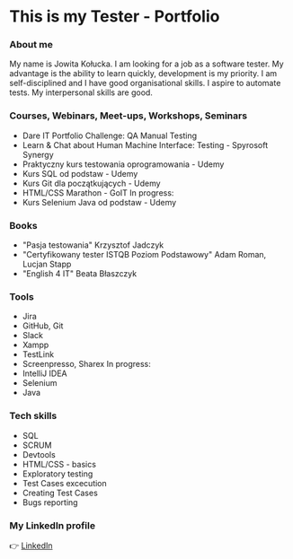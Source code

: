 # This is my Tester - Portfolio
### About me
My name is Jowita Kołucka. I am looking for a job as a software tester. My advantage is the ability to learn quickly, development is my priority. I am self-disciplined and I have good organisational skills. I aspire to automate tests. My interpersonal skills are good.

### Courses, Webinars, Meet-ups, Workshops, Seminars
- Dare IT Portfolio Challenge: QA Manual Testing
- Learn & Chat about Human Machine Interface: Testing - Spyrosoft Synergy
- Praktyczny kurs testowania oprogramowania - Udemy 
- Kurs SQL od podstaw - Udemy
- Kurs Git dla początkujących - Udemy
- HTML/CSS Marathon - GoIT
In progress:
- Kurs Selenium Java od podstaw - Udemy

### Books
- "Pasja testowania" Krzysztof Jadczyk
- "Certyfikowany tester ISTQB Poziom Podstawowy" Adam Roman, Lucjan Stapp
- "English 4 IT" Beata Błaszczyk

### Tools
- Jira
- GitHub, Git
- Slack
- Xampp
- TestLink
- Screenpresso, Sharex
In progress:
- IntelliJ IDEA
- Selenium
- Java

### Tech skills
- SQL
- SCRUM
- Devtools
- HTML/CSS - basics
- Exploratory testing
- Test Cases excecution
- Creating Test Cases
- Bugs reporting

### My LinkedIn profile
:point_right: [LinkedIn](https://www.linkedin.com/in/jowita-ko%C5%82ucka-58208a257/)


